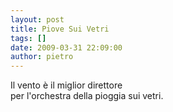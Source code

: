 ```yaml
---
layout: post
title: Piove Sui Vetri
tags: []
date: 2009-03-31 22:09:00
author: pietro
---
```

Il vento è il miglior direttore<br/>per l'orchestra della pioggia sui vetri.
